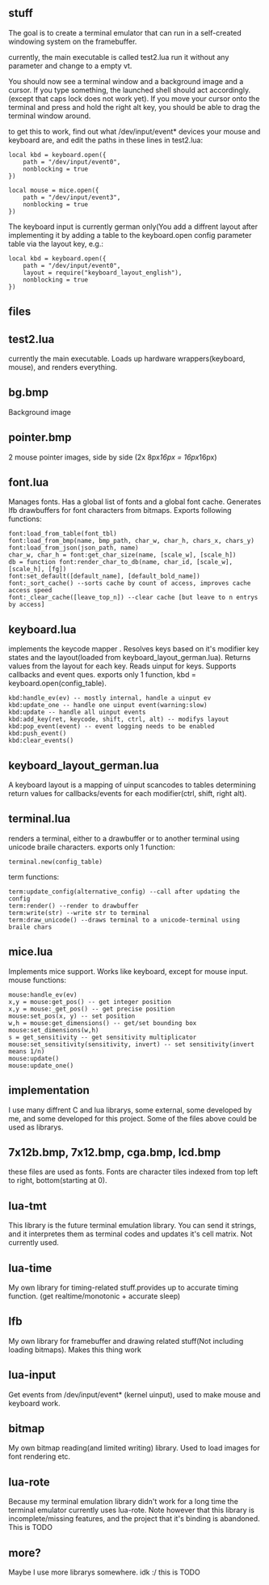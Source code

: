 stuff
-----

The goal is to create a terminal emulator that can run in a self-created
windowing system on the framebuffer.

currently, the main executable is called test2.lua
run it without any parameter and change to a empty vt.

You should now see a terminal window and a background image and a cursor.
If you type something, the launched shell should act accordingly.
(except that caps lock does not work yet).
If you move your cursor onto the terminal and press and hold the right alt key,
you should be able to drag the terminal window around.

to get this to work, find out what /dev/input/event* devices your mouse and
keyboard are, and edit the paths in these lines in test2.lua:

```
local kbd = keyboard.open({
	path = "/dev/input/event0",
	nonblocking = true
})

local mouse = mice.open({
	path = "/dev/input/event3",
	nonblocking = true
})
```


The keyboard input is currently german only(You add a diffrent layout after
implementing it by adding a table to the keyboard.open config parameter
table via the layout key, e.g.:

```
local kbd = keyboard.open({
	path = "/dev/input/event0",
	layout = require("keyboard_layout_english"),
	nonblocking = true
})
```


files
-----


## test2.lua

currently the main executable.
Loads up hardware wrappers(keyboard, mouse), and renders everything.




## bg.bmp

Background image



## pointer.bmp

2 mouse pointer images, side by side (2x 8px*16px = 16px*16px)



## font.lua

Manages fonts. Has a global list of fonts and a global font cache.
Generates lfb drawbuffers for font characters from bitmaps.
Exports following functions:

```
font:load_from_table(font_tbl)
font:load_from_bmp(name, bmp_path, char_w, char_h, chars_x, chars_y)
font:load_from_json(json_path, name)
char_w, char_h = font:get_char_size(name, [scale_w], [scale_h])
db = function font:render_char_to_db(name, char_id, [scale_w], [scale_h], [fg])
font:set_default([default_name], [default_bold_name])
font:_sort_cache() --sorts cache by count of access, improves cache access speed
font:_clear_cache([leave_top_n]) --clear cache [but leave to n entrys by access]
```



## keyboard.lua

implements the keycode mapper .
Resolves keys based on it's modifier key states and the
layout(loaded from keyboard_layout_german.lua).
Returns values from the layout for each key.
Reads uinput for keys.
Supports callbacks and event ques.
exports only 1 function, kbd = keyboard.open(config_table).

```
kbd:handle_ev(ev) -- mostly internal, handle a uinput ev
kbd:update_one -- handle one uinput event(warning:slow)
kbd:update -- handle all uinput events
kbd:add_key(ret, keycode, shift, ctrl, alt) -- modifys layout
kbd:pop_event(event) -- event logging needs to be enabled
kbd:push_event()
kbd:clear_events()
```



## keyboard_layout_german.lua

A keyboard layout is a mapping of uinput scancodes to tables determining return values for callbacks/events for each modifier(ctrl, shift, right alt).



## terminal.lua

renders a terminal, either to a drawbuffer or to another terminal using unicode
braile characters.
exports only 1 function:

```
terminal.new(config_table)
```


term functions:

```
term:update_config(alternative_config) --call after updating the config
term:render() --render to drawbuffer
term:write(str) --write str to terminal
term:draw_unicode() --draws terminal to a unicode-terminal using braile chars
```



## mice.lua
Implements mice support.
Works like keyboard, except for mouse input.
mouse functions:

```
mouse:handle_ev(ev)
x,y = mouse:get_pos() -- get integer position
x,y = mouse:_get_pos() -- get precise position
mouse:set_pos(x, y) -- set position
w,h = mouse:get_dimensions() -- get/set bounding box
mouse:set_dimensions(w,h)
s = get_sensitivity -- get sensitivity multiplicator
mouse:set_sensitivity(sensitivity, invert) -- set sensitivity(invert means 1/n)
mouse:update()
mouse:update_one()
```


implementation
--------------

I use many diffrent C and lua librarys, some external, some developed by me,
and some developed for this project. Some of the files above could be
used as librarys.

## 7x12b.bmp, 7x12.bmp, cga.bmp, lcd.bmp

these files are used as fonts. Fonts are character tiles indexed from
top left to right, bottom(starting at 0).



## lua-tmt

This library is the future terminal emulation library.
You can send it strings, and it interpretes them as terminal codes
and updates it's cell matrix.
Not currently used.



## lua-time

My own library for timing-related stuff.provides up to accurate timing function.
(get realtime/monotonic + accurate sleep)



## lfb

My own library for framebuffer and drawing related stuff(Not including loading
bitmaps).
Makes this thing work



## lua-input

Get events from /dev/input/event* (kernel uinput), used to make mouse and
keyboard work.



## bitmap

My own bitmap reading(and limited writing) library. Used to load images for
font rendering etc.



## lua-rote

Because my terminal emulation library didn't work for a long time the 
terminal emulator currently uses lua-rote.
Note however that this library is incomplete/missing features, and the project
that it's binding is abandoned.
This is TODO



## more?

Maybe I use more librarys somewhere. idk :/
this is TODO

